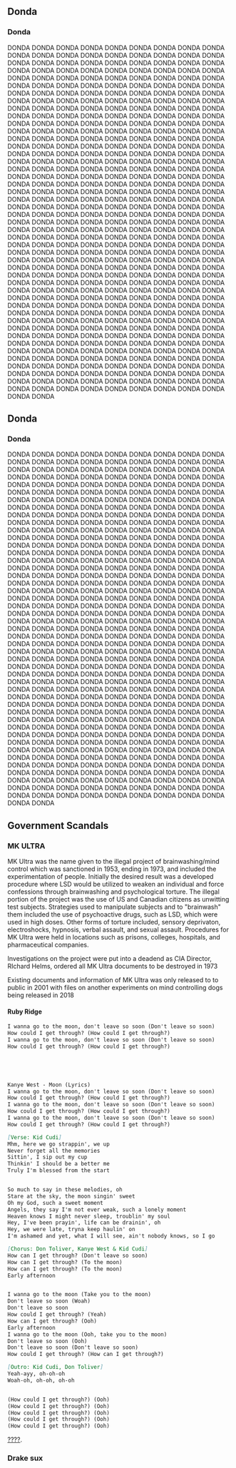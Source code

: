 ## Donda
### Donda
DONDA DONDA DONDA DONDA DONDA DONDA DONDA DONDA DONDA DONDA DONDA DONDA DONDA DONDA DONDA DONDA DONDA DONDA DONDA DONDA DONDA DONDA DONDA DONDA DONDA DONDA DONDA DONDA DONDA DONDA DONDA DONDA DONDA DONDA DONDA DONDA DONDA DONDA DONDA DONDA DONDA DONDA DONDA DONDA DONDA DONDA DONDA DONDA DONDA DONDA DONDA DONDA DONDA DONDA DONDA DONDA DONDA DONDA DONDA DONDA DONDA DONDA DONDA DONDA DONDA DONDA DONDA DONDA DONDA DONDA DONDA DONDA DONDA DONDA DONDA DONDA DONDA DONDA DONDA DONDA DONDA DONDA DONDA DONDA DONDA DONDA DONDA DONDA DONDA DONDA DONDA DONDA DONDA DONDA DONDA DONDA DONDA DONDA DONDA DONDA DONDA DONDA DONDA DONDA DONDA DONDA DONDA DONDA DONDA DONDA DONDA DONDA DONDA DONDA DONDA DONDA DONDA DONDA DONDA DONDA DONDA DONDA DONDA DONDA DONDA DONDA DONDA DONDA DONDA DONDA DONDA DONDA DONDA DONDA DONDA DONDA DONDA DONDA DONDA DONDA DONDA DONDA DONDA DONDA DONDA DONDA DONDA DONDA DONDA DONDA DONDA DONDA DONDA DONDA DONDA DONDA DONDA DONDA DONDA DONDA DONDA DONDA DONDA DONDA DONDA DONDA DONDA DONDA DONDA DONDA DONDA DONDA DONDA DONDA DONDA DONDA DONDA DONDA DONDA DONDA DONDA DONDA DONDA DONDA DONDA DONDA DONDA DONDA DONDA DONDA DONDA DONDA DONDA DONDA DONDA DONDA DONDA DONDA DONDA DONDA DONDA DONDA DONDA DONDA DONDA DONDA DONDA DONDA DONDA DONDA DONDA DONDA DONDA DONDA DONDA DONDA DONDA DONDA DONDA DONDA DONDA DONDA DONDA DONDA DONDA DONDA DONDA DONDA DONDA DONDA DONDA DONDA DONDA DONDA DONDA DONDA DONDA DONDA DONDA DONDA DONDA DONDA DONDA DONDA DONDA DONDA DONDA DONDA DONDA DONDA DONDA DONDA DONDA DONDA DONDA DONDA DONDA DONDA DONDA DONDA DONDA DONDA DONDA DONDA DONDA DONDA DONDA DONDA DONDA DONDA DONDA DONDA DONDA DONDA DONDA DONDA DONDA DONDA DONDA DONDA DONDA DONDA DONDA DONDA DONDA DONDA DONDA DONDA DONDA DONDA DONDA DONDA DONDA DONDA DONDA DONDA DONDA DONDA DONDA DONDA DONDA DONDA DONDA DONDA DONDA DONDA DONDA DONDA DONDA DONDA DONDA DONDA DONDA DONDA DONDA DONDA DONDA DONDA DONDA DONDA DONDA DONDA DONDA DONDA DONDA DONDA DONDA DONDA DONDA DONDA DONDA DONDA DONDA DONDA DONDA DONDA DONDA DONDA DONDA DONDA DONDA DONDA DONDA DONDA DONDA DONDA DONDA DONDA DONDA DONDA DONDA DONDA DONDA DONDA DONDA DONDA DONDA DONDA DONDA DONDA DONDA DONDA DONDA DONDA DONDA DONDA DONDA DONDA DONDA DONDA DONDA DONDA DONDA DONDA DONDA DONDA DONDA DONDA DONDA DONDA DONDA DONDA DONDA DONDA DONDA DONDA DONDA DONDA DONDA DONDA DONDA DONDA DONDA DONDA DONDA DONDA DONDA DONDA DONDA DONDA DONDA DONDA DONDA DONDA DONDA DONDA DONDA DONDA DONDA DONDA DONDA DONDA DONDA DONDA DONDA DONDA

## Donda
### Donda
DONDA DONDA DONDA DONDA DONDA DONDA DONDA DONDA DONDA DONDA DONDA DONDA DONDA DONDA DONDA DONDA DONDA DONDA DONDA DONDA DONDA DONDA DONDA DONDA DONDA DONDA DONDA DONDA DONDA DONDA DONDA DONDA DONDA DONDA DONDA DONDA DONDA DONDA DONDA DONDA DONDA DONDA DONDA DONDA DONDA DONDA DONDA DONDA DONDA DONDA DONDA DONDA DONDA DONDA DONDA DONDA DONDA DONDA DONDA DONDA DONDA DONDA DONDA DONDA DONDA DONDA DONDA DONDA DONDA DONDA DONDA DONDA DONDA DONDA DONDA DONDA DONDA DONDA DONDA DONDA DONDA DONDA DONDA DONDA DONDA DONDA DONDA DONDA DONDA DONDA DONDA DONDA DONDA DONDA DONDA DONDA DONDA DONDA DONDA DONDA DONDA DONDA DONDA DONDA DONDA DONDA DONDA DONDA DONDA DONDA DONDA DONDA DONDA DONDA DONDA DONDA DONDA DONDA DONDA DONDA DONDA DONDA DONDA DONDA DONDA DONDA DONDA DONDA DONDA DONDA DONDA DONDA DONDA DONDA DONDA DONDA DONDA DONDA DONDA DONDA DONDA DONDA DONDA DONDA DONDA DONDA DONDA DONDA DONDA DONDA DONDA DONDA DONDA DONDA DONDA DONDA DONDA DONDA DONDA DONDA DONDA DONDA DONDA DONDA DONDA DONDA DONDA DONDA DONDA DONDA DONDA DONDA DONDA DONDA DONDA DONDA DONDA DONDA DONDA DONDA DONDA DONDA DONDA DONDA DONDA DONDA DONDA DONDA DONDA DONDA DONDA DONDA DONDA DONDA DONDA DONDA DONDA DONDA DONDA DONDA DONDA DONDA DONDA DONDA DONDA DONDA DONDA DONDA DONDA DONDA DONDA DONDA DONDA DONDA DONDA DONDA DONDA DONDA DONDA DONDA DONDA DONDA DONDA DONDA DONDA DONDA DONDA DONDA DONDA DONDA DONDA DONDA DONDA DONDA DONDA DONDA DONDA DONDA DONDA DONDA DONDA DONDA DONDA DONDA DONDA DONDA DONDA DONDA DONDA DONDA DONDA DONDA DONDA DONDA DONDA DONDA DONDA DONDA DONDA DONDA DONDA DONDA DONDA DONDA DONDA DONDA DONDA DONDA DONDA DONDA DONDA DONDA DONDA DONDA DONDA DONDA DONDA DONDA DONDA DONDA DONDA DONDA DONDA DONDA DONDA DONDA DONDA DONDA DONDA DONDA DONDA DONDA DONDA DONDA DONDA DONDA DONDA DONDA DONDA DONDA DONDA DONDA DONDA DONDA DONDA DONDA DONDA DONDA DONDA DONDA DONDA DONDA DONDA DONDA DONDA DONDA DONDA DONDA DONDA DONDA DONDA DONDA DONDA DONDA DONDA DONDA DONDA DONDA DONDA DONDA DONDA DONDA DONDA DONDA DONDA DONDA DONDA DONDA DONDA DONDA DONDA DONDA DONDA DONDA DONDA DONDA DONDA DONDA DONDA DONDA DONDA DONDA DONDA DONDA DONDA DONDA DONDA DONDA DONDA DONDA DONDA DONDA DONDA DONDA DONDA DONDA DONDA DONDA DONDA DONDA DONDA DONDA DONDA DONDA DONDA DONDA DONDA DONDA DONDA DONDA DONDA DONDA DONDA DONDA DONDA DONDA DONDA DONDA DONDA DONDA DONDA DONDA DONDA DONDA DONDA DONDA DONDA DONDA DONDA DONDA DONDA DONDA DONDA DONDA DONDA DONDA DONDA DONDA DONDA DONDA DONDA DONDA DONDA DONDA DONDA DONDA





## Government Scandals 
### MK ULTRA
MK Ultra was the name given to the illegal project of brainwashing/mind control which was sanctioned in 1953, ending in 1973, and included the experimentation of people. Initially the desired result was a developed procedure where LSD would be utilized to weaken an individual and force confessions through brainwashing and psychological torture. 
The illegal portion of the project was the use of US and Canadian citizens as unwitting test subjects. Strategies used to manipulate subjects and to "brainwash" them included the use of psychoactive drugs, such as LSD, which were used in high doses. Other forms of torture included, sensory deprivaton, electroshocks, hypnosis, verbal assault, and sexual assault. 
Procedures for MK Ultra were held in locations such as prisons, colleges, hospitals, and pharmaceutical companies.

Investigations on the project were put into a deadend as CIA Director, RIchard Helms, ordered all MK Ultra documents to be destroyed in 1973

Existing documents and information of MK Ultra was only released to to public in 2001 with files on another experiments on mind controlling dogs being released in 2018
#### Ruby Ridge

 

```markdown
I wanna go to the moon, don't leave so soon (Don't leave so soon)
How could I get through? (How could I get through?)
I wanna go to the moon, don't leave so soon (Don't leave so soon)
How could I get through? (How could I get through?)

  



Kanye West - Moon (Lyrics)
I wanna go to the moon, don't leave so soon (Don't leave so soon)
How could I get through? (How could I get through?)
I wanna go to the moon, don't leave so soon (Don't leave so soon)
How could I get through? (How could I get through?)
I wanna go to the moon, don't leave so soon (Don't leave so soon)
How could I get through? (How could I get through?)

[Verse: Kid Cudi]
Mhm, here we go strappin', we up
Never forget all the memories
Sittin', I sip out my cup
Thinkin' I should be a better me
Truly I'm blessed from the start


So much to say in these melodies, oh
Stare at the sky, the moon singin' sweet
Oh my God, such a sweet moment
Angels, they say I'm not ever weak, such a lonely moment
Heaven knows I might never sleep, troublin' my soul
Hey, I've been prayin', life can be drainin', oh
Hey, we were late, tryna keep haulin' on
I'm ashamed and yet, what I will see, ain't nobody knows, so I go

[Chorus: Don Toliver, Kanye West & Kid Cudi]
How can I get through? (Don't leave so soon)
How can I get through? (To the moon)
How can I get through? (To the moon)
Early afternoon


I wanna go to the moon (Take you to the moon)
Don't leave so soon (Woah)
Don't leave so soon
How could I get through? (Yeah)
How can I get through? (Ooh)
Early afternoon
I wanna go to the moon (Ooh, take you to the moon)
Don't leave so soon (Ooh)
Don't leave so soon (Don't leave so soon)
How could I get through? (How can I get through?)

[Outro: Kid Cudi, Don Toliver]
Yeah-ayy, oh-oh-oh
Woah-oh, oh-oh, oh-oh


(How could I get through?) (Ooh)
(How could I get through?) (Ooh)
(How could I get through?) (Ooh)
(How could I get through?) (Ooh)
(How could I get through?) (Ooh)
```

[????](https://youtu.be/dQw4w9WgXcQ).

### Drake sux
